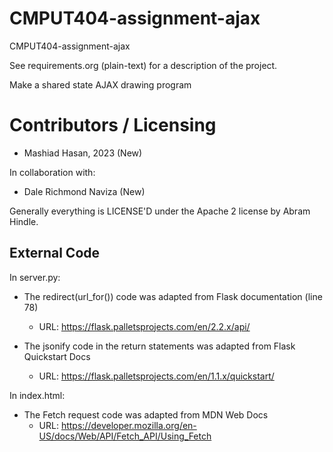 CMPUT404-assignment-ajax
==============================

CMPUT404-assignment-ajax

See requirements.org (plain-text) for a description of the project.

Make a shared state AJAX drawing program

Contributors / Licensing
========================
- Mashiad Hasan, 2023 (New) 

In collaboration with:
- Dale Richmond Naviza (New)

Generally everything is LICENSE'D under the Apache 2 license by Abram Hindle.

## External Code
In server.py:

* The redirect(url_for()) code was adapted from Flask documentation (line 78)
  * URL: https://flask.palletsprojects.com/en/2.2.x/api/

* The jsonify code in the return statements was adapted from Flask Quickstart Docs
  * URL: https://flask.palletsprojects.com/en/1.1.x/quickstart/

In index.html:
* The Fetch request code was adapted from MDN Web Docs
  * URL: https://developer.mozilla.org/en-US/docs/Web/API/Fetch_API/Using_Fetch


